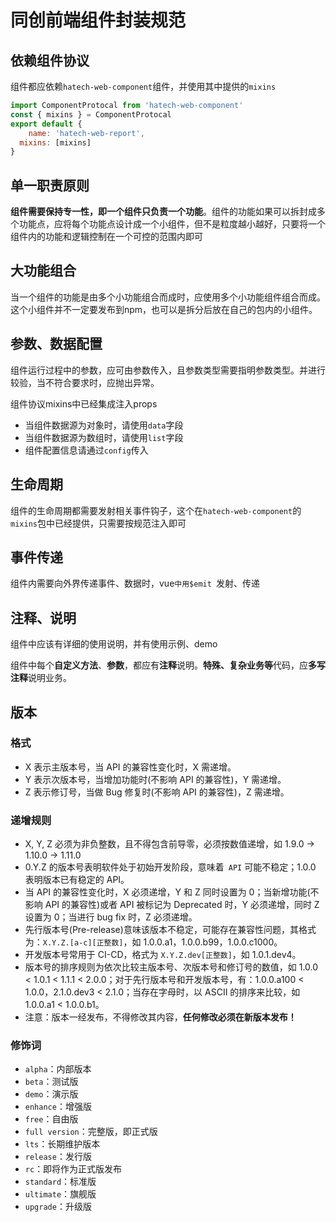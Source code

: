 # 同创前端组件封装规范

## 依赖组件协议

组件都应依赖`hatech-web-component`组件，并使用其中提供的`mixins`

```js
import ComponentProtocal from 'hatech-web-component'
const { mixins } = ComponentProtocal
export default {
 	name: 'hatech-web-report',
  mixins: [mixins]
}
```

## 单一职责原则

**组件需要保持专一性，即一个组件只负责一个功能**。组件的功能如果可以拆封成多个功能点，应将每个功能点设计成一个小组件，但不是粒度越小越好，只要将一个组件内的功能和逻辑控制在一个可控的范围内即可

## 大功能组合

当一个组件的功能是由多个小功能组合而成时，应使用多个小功能组件组合而成。这个小组件并不一定要发布到npm，也可以是拆分后放在自己的包内的小组件。

## 参数、数据配置

组件运行过程中的参数，应可由参数传入，且参数类型需要指明参数类型。并进行较验，当不符合要求时，应抛出异常。

组件协议mixins中已经集成注入props
* 当组件数据源为对象时，请使用`data`字段
* 当组件数据源为数组时，请使用`list`字段
* 组件配置信息请通过`config`传入

## 生命周期

组件的生命周期都需要发射相关事件钩子，这个在`hatech-web-component`的`mixins`包中已经提供，只需要按规范注入即可

## 事件传递

组件内需要向外界传递事件、数据时，vue`中用$emit `发射、传递

## 注释、说明

组件中应该有详细的使用说明，并有使用示例、demo

组件中每个**自定义方法**、**参数**，都应有**注释**说明。**特殊、复杂业务等**代码，应**多写注释**说明业务。

## 版本

### 格式

- X 表示主版本号，当 API 的兼容性变化时，X 需递增。
- Y 表示次版本号，当增加功能时(不影响 API 的兼容性)，Y 需递增。
- Z 表示修订号，当做 Bug 修复时(不影响 API 的兼容性)，Z 需递增。

### 递增规则

- X, Y, Z 必须为非负整数，且不得包含前导零，必须按数值递增，如 1.9.0 -> 1.10.0 -> 1.11.0
- 0.Y.Z 的版本号表明软件处于初始开发阶段，意味着` API` 可能不稳定；1.0.0 表明版本已有稳定的 API。
- 当 API 的兼容性变化时，X 必须递增，Y 和 Z 同时设置为 0；当新增功能(不影响 API 的兼容性)或者 API 被标记为 Deprecated 时，Y 必须递增，同时 Z 设置为 0；当进行 bug fix 时，Z 必须递增。
- 先行版本号(Pre-release)意味该版本不稳定，可能存在兼容性问题，其格式为：`X.Y.Z.[a-c][正整数]`，如 1.0.0.a1，1.0.0.b99，1.0.0.c1000。
- 开发版本号常用于 CI-CD，格式为 `X.Y.Z.dev[正整数]`，如 1.0.1.dev4。
- 版本号的排序规则为依次比较主版本号、次版本号和修订号的数值，如 1.0.0 < 1.0.1 < 1.1.1 < 2.0.0；对于先行版本号和开发版本号，有：1.0.0.a100 < 1.0.0，2.1.0.dev3 < 2.1.0；当存在字母时，以 ASCII 的排序来比较，如 1.0.0.a1 < 1.0.0.b1。
- 注意：版本一经发布，不得修改其内容，**任何修改必须在新版本发布！**

### 修饰词

- `alpha`：内部版本
- `beta`：测试版
- `demo`：演示版
- `enhance`：增强版
- `free`：自由版
- `full version`：完整版，即正式版
- `lts`：长期维护版本
- `release`：发行版
- `rc`：即将作为正式版发布
- `standard`：标准版
- `ultimate`：旗舰版
- `upgrade`：升级版